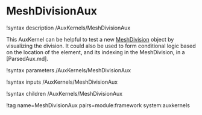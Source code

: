 # MeshDivisionAux

!syntax description /AuxKernels/MeshDivisionAux

This AuxKernel can be helpful to test a new [MeshDivision](syntax/MeshDivisions/index.md) object by visualizing the division.
It could also be used to form conditional logic based on the location of the element, and its indexing in the
MeshDivision, in a [ParsedAux.md].

!syntax parameters /AuxKernels/MeshDivisionAux

!syntax inputs /AuxKernels/MeshDivisionAux

!syntax children /AuxKernels/MeshDivisionAux

!tag name=MeshDivisionAux pairs=module:framework system:auxkernels
